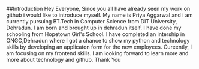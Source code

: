 ##Introduction
Hey Everyone,
Since you all have already seen my work on github i would like to introduce myself.
My name is Priya Aggarwal and i am currently pursuing BT.Tech in Computer Science from
DIT University, Dehradun.
I am born and brought up in dehradun itself. I have done my schooling from Hopetown
Girl's School. I have completed an intership in ONGC,Dehradun where 
I got a chance to show my python and technology skills by developing an applicaton
form for the new employees.
Cureently, I am focusing on my frontend skills.
I am looking forward to learn more and more about technology and github.
Thank You
